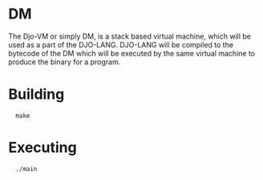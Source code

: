 # DM
The Djo-VM or simply DM, is a stack based virtual machine, which will be used as a part of the DJO-LANG.
DJO-LANG will be compiled to the bytecode of the DM which will be executed by the same virtual machine to produce the binary for a program.

# Building
```console
  make
```

# Executing
```console
  ./main
```
